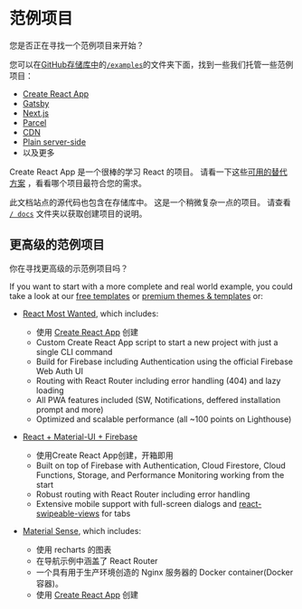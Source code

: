 # 范例项目

<p class="description">您是否正在寻找一个范例项目来开始？</p>

您可以在[GitHub存储库中](https://github.com/mui-org/material-ui)的[`/examples`](https://github.com/mui-org/material-ui/tree/master/examples)的文件夹下面，找到一些我们托管一些范例项目：

- [Create React App](https://github.com/mui-org/material-ui/tree/master/examples/create-react-app)
- [Gatsby](https://github.com/mui-org/material-ui/tree/master/examples/gatsby)
- [Next.js](https://github.com/mui-org/material-ui/tree/master/examples/nextjs)
- [Parcel](https://github.com/mui-org/material-ui/tree/master/examples/parcel)
- [CDN](https://github.com/mui-org/material-ui/tree/master/examples/cdn)
- [Plain server-side](https://github.com/mui-org/material-ui/tree/master/examples/ssr)
- 以及更多

Create React App 是一个很棒的学习 React 的项目。 请看一下这些[可用的替代方案](https://github.com/facebook/create-react-app/blob/master/README.md#popular-alternatives) ，看看哪个项目最符合您的需求。

此文档站点的源代码也包含在存储库中。 这是一个稍微复杂一点的项目。 请查看 [`/ docs`](https://github.com/mui-org/material-ui/tree/master/docs) 文件夹以获取创建项目的说明。

## 更高级的范例项目

你在寻找更高级的示范例项目吗？

If you want to start with a more complete and real world example, you could take a look at our [free templates](/getting-started/templates/) or [premium themes & templates](https://themes.material-ui.com/) or:

- [React Most Wanted](https://github.com/TarikHuber/react-most-wanted), which includes:
    
  - 使用 [Create React App](https://facebook.github.io/create-react-app/) 创建
  - Custom Create React App script to start a new project with just a single CLI command
  - Build for Firebase including Authentication using the official Firebase Web Auth UI
  - Routing with React Router including error handling (404) and lazy loading
  - All PWA features included (SW, Notifications, deffered installation prompt and more)
  - Optimized and scalable performance (all ~100 points on Lighthouse)
- [React + Material-UI + Firebase](https://github.com/Phoqe/react-material-ui-firebase)
    
  - 使用Create React App创建，开箱即用
  - Built on top of Firebase with Authentication, Cloud Firestore, Cloud Functions, Storage, and Performance Monitoring working from the start
  - Robust routing with React Router including error handling
  - Extensive mobile support with full-screen dialogs and [react-swipeable-views](https://react-swipeable-views.com) for tabs
- [Material Sense](https://github.com/alexanmtz/material-sense), which includes:
    
  - 使用 recharts 的图表
  - 在导航示例中涵盖了 React Router
  - 一个具有用于生产环境创造的 Nginx 服务器的 Docker container(Docker 容器)。
  - 使用 [Create React App](https://facebook.github.io/create-react-app/) 创建